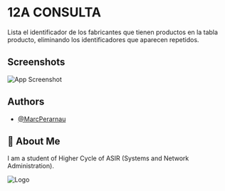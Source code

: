 # 12A CONSULTA
Lista el identificador de los fabricantes que tienen productos en la tabla producto, eliminando los identificadores que aparecen repetidos.


## Screenshots

![App Screenshot](https://github.com/MarcPerarnau/MYSQL/assets/151735878/086b3656-f11a-4a0e-a7e1-215388cbf5b4)



## Authors

- [@MarcPerarnau](https://github.com/MarcPerarnau)


## 🚀 About Me
I am a student of Higher Cycle of ASIR (Systems and Network Administration).


![Logo](https://github.com/MarcPerarnau/MV/assets/151735878/dbd36d50-971f-4147-8b66-0c489954895e)
